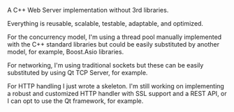 A C++ Web Server implementation without 3rd libraries.

Everything is reusable, scalable, testable, adaptable, and optimized.

For the concurrency model, I'm using a thread pool manually implemented with the C++ standard libraries but could be easily substituted by another model, for example, Boost.Asio libraries.

For networking, I'm using traditional sockets but these can be easily substituted by using Qt TCP Server, for example.

For HTTP handling I just wrote a skeleton. I'm still working on implementing a robust and customized HTTP handler with SSL support and a REST API, or I can opt to use the Qt framework, for example.